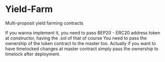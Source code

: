 # Yield-Farm
Multi-proposit yield farming contracts

If you wanna implement it, you need to pass BEP20 - ERC20 address token at constructor, having the .sol of that of course
You need to pass the ownership of the token contract to the master too.
Actually if you want to have timelocked changes at master contract simply pass the ownership to timelock after deployment.
